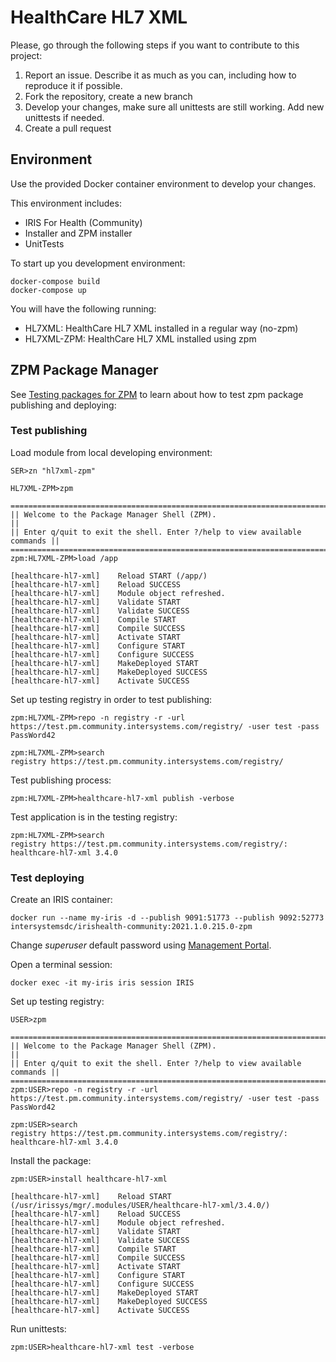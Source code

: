 # HealthCare HL7 XML

Please, go through the following steps if you want to contribute to this project:

1. Report an issue. Describe it as much as you can, including how to reproduce it if possible.
2. Fork the repository, create a new branch
3. Develop your changes, make sure all unittests are still working. Add new unittests if needed.
4. Create a pull request

## Environment
Use the provided Docker container environment to develop your changes.

This environment includes:
* IRIS For Health (Community)
* Installer and ZPM installer
* UnitTests

To start up you development environment:
```console
docker-compose build
docker-compose up
```

You will have the following running:
* HL7XML: HealthCare HL7 XML installed in a regular way (no-zpm)
* HL7XML-ZPM: HealthCare HL7 XML installed using zpm

## ZPM Package Manager
See [Testing packages for ZPM](https://community.intersystems.com/post/testing-packages-zpm) to learn about how to test zpm package publishing and deploying:

### Test publishing
Load module from local developing environment:
```
SER>zn "hl7xml-zpm"

HL7XML-ZPM>zpm

=============================================================================
|| Welcome to the Package Manager Shell (ZPM).                             ||
|| Enter q/quit to exit the shell. Enter ?/help to view available commands ||
=============================================================================
zpm:HL7XML-ZPM>load /app

[healthcare-hl7-xml]    Reload START (/app/)
[healthcare-hl7-xml]    Reload SUCCESS
[healthcare-hl7-xml]    Module object refreshed.
[healthcare-hl7-xml]    Validate START
[healthcare-hl7-xml]    Validate SUCCESS
[healthcare-hl7-xml]    Compile START
[healthcare-hl7-xml]    Compile SUCCESS
[healthcare-hl7-xml]    Activate START
[healthcare-hl7-xml]    Configure START
[healthcare-hl7-xml]    Configure SUCCESS
[healthcare-hl7-xml]    MakeDeployed START
[healthcare-hl7-xml]    MakeDeployed SUCCESS
[healthcare-hl7-xml]    Activate SUCCESS
```

Set up testing registry in order to test publishing:
```
zpm:HL7XML-ZPM>repo -n registry -r -url https://test.pm.community.intersystems.com/registry/ -user test -pass PassWord42

zpm:HL7XML-ZPM>search
registry https://test.pm.community.intersystems.com/registry/
```

Test publishing process:
```
zpm:HL7XML-ZPM>healthcare-hl7-xml publish -verbose
```

Test application is in the testing registry:
```
zpm:HL7XML-ZPM>search
registry https://test.pm.community.intersystems.com/registry/:
healthcare-hl7-xml 3.4.0
```

### Test deploying

Create an IRIS container:
```
docker run --name my-iris -d --publish 9091:51773 --publish 9092:52773 intersystemsdc/irishealth-community:2021.1.0.215.0-zpm
```

Change *superuser* default password using [Management Portal](http://localhost:9092/csp/sys/UtilHome.csp).

Open a terminal session:
```
docker exec -it my-iris iris session IRIS
````

Set up testing registry:
```
USER>zpm

=============================================================================
|| Welcome to the Package Manager Shell (ZPM).                             ||
|| Enter q/quit to exit the shell. Enter ?/help to view available commands ||
=============================================================================
zpm:USER>repo -n registry -r -url https://test.pm.community.intersystems.com/registry/ -user test -pass PassWord42

zpm:USER>search
registry https://test.pm.community.intersystems.com/registry/:
healthcare-hl7-xml 3.4.0
```

Install the package:
```
zpm:USER>install healthcare-hl7-xml

[healthcare-hl7-xml]    Reload START (/usr/irissys/mgr/.modules/USER/healthcare-hl7-xml/3.4.0/)
[healthcare-hl7-xml]    Reload SUCCESS
[healthcare-hl7-xml]    Module object refreshed.
[healthcare-hl7-xml]    Validate START
[healthcare-hl7-xml]    Validate SUCCESS
[healthcare-hl7-xml]    Compile START
[healthcare-hl7-xml]    Compile SUCCESS
[healthcare-hl7-xml]    Activate START
[healthcare-hl7-xml]    Configure START
[healthcare-hl7-xml]    Configure SUCCESS
[healthcare-hl7-xml]    MakeDeployed START
[healthcare-hl7-xml]    MakeDeployed SUCCESS
[healthcare-hl7-xml]    Activate SUCCESS
```


Run unittests:
```
zpm:USER>healthcare-hl7-xml test -verbose
```
